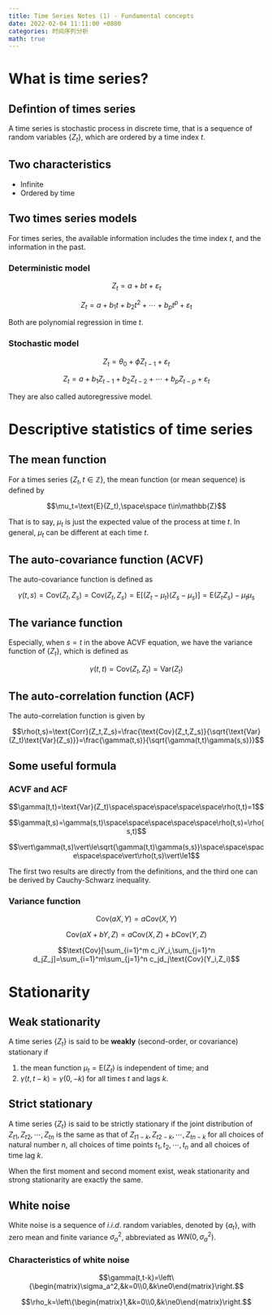 ```yaml
---
title: Time Series Notes (1) - Fundamental concepts
date: 2022-02-04 11:11:00 +0800
categories: 时间序列分析
math: true
---
```


# What is time series?

## Defintion of times series

A time series is stochastic process in discrete time, that is a sequence of random variables $\{Z_t\}$, which are ordered by a time index $t$.

## Two characteristics

- Infinite
- Ordered by time

## Two times series models

For times series, the available information includes the time index $t$, and the information in the past.

### Deterministic model

$$Z_t=a+bt+\varepsilon_t$$

$$Z_t=a+b_1t+b_2t^2+\cdots+b_pt^p+\varepsilon_t$$

Both are polynomial regression in time $t$.

### Stochastic model

$$Z_t=\theta_0+\phi Z_{t-1}+\varepsilon_t$$

$$Z_t=a+b_1Z_{t-1}+b_2Z_{t-2}+\cdots+b_pZ_{t-p}+\varepsilon_t$$

They are also called autoregressive model.

# Descriptive statistics of time series

## The mean function

For a times series $\{Z_t,t\in\mathbb{Z}\}$, the mean function (or mean sequence) is defined by

$$\mu_t=\text{E}(Z_t),\space\space t\in\mathbb{Z}$$

That is to say, $\mu_t$ is just the expected value of the process at time $t$. In general, $\mu_t$ can be different at each time $t$.

## The auto-covariance function (ACVF)

 The auto-covariance function is defined as

$$\gamma(t,s)=\text{Cov}(Z_t,Z_s)=\text{Cov}{(Z_t,Z_s)=\text{E}[(Z_t-\mu_t)(Z_s-\mu_s)]=\text{E}(Z_tZ_s)-\mu_t\mu_s}$$

## The variance function

Especially, when $s=t$ in the above ACVF equation, we have the variance function of $\{Z_t\}$, which is defined as

$$\gamma(t,t)=\text{Cov}(Z_t,Z_t)=\text{Var}(Z_t)$$

## The auto-correlation function (ACF)

The auto-correlation function is given by

$$\rho(t,s)=\text{Corr}(Z_t,Z_s)=\frac{\text{Cov}(Z_t,Z_s)}{\sqrt{\text{Var}(Z_t)\text{Var}(Z_s)}}=\frac{\gamma(t,s)}{\sqrt{\gamma(t,t)\gamma(s,s)}}$$

## Some useful formula

### ACVF and ACF

$$\gamma(t,t)=\text{Var}(Z_t)\space\space\space\space\space\rho(t,t)=1$$

$$\gamma(t,s)=\gamma(s,t)\space\space\space\space\space\rho(t,s)=\rho(s,t)$$

$$\vert\gamma(t,s)\vert\le\sqrt{\gamma(t,t)\gamma(s,s)}\space\space\space\space\space\vert\rho(t,s)\vert\le1$$

The first two results are directly from the definitions, and the third one can be derived by Cauchy-Schwarz inequality.

### Variance function

$$\text{Cov}(aX,Y)=a\text{Cov}(X,Y)$$

$$\text{Cov}(aX+bY,Z)=a\text{Cov}(X,Z)+b\text{Cov}(Y,Z)$$



$$\text{Cov}[\sum_{i=1}^m c_iY_i,\sum_{j=1}^n d_jZ_j]=\sum_{i=1}^m\sum_{j=1}^n c_jd_j\text{Cov}(Y_i,Z_i)$$

# Stationarity

## Weak stationarity

A time series $\{Z_t\}$ is said to be **weakly** (second-order, or covariance) stationary if

1. the mean function $\mu_t=\text{E}(Z_t)$ is independent of time; and
2. $\gamma(t,t-k)=\gamma(0,-k)$ for all times $t$ and lags $k$.

## Strict stationary

A time series $\{Z_t\}$ is said to be strictly stationary if the joint distribution of $Z_{t1},Z_{t2},\cdots,Z_{tn}$ is the same as that of $Z_{t1−k},Z_{t2−k},\cdots,Z_{tn−k}$ for all choices of natural number $n$, all choices of time points $t_1,t_2,\cdots,t_n$ and all choices of time lag $k$.

When the first moment and second moment exist, weak stationarity and strong stationarity are exactly the same.

## White noise

White noise is a sequence of $i.i.d.$ random variables, denoted by $\{a_t\}$, with zero mean and finite variance $\sigma_a^2$, abbreviated as $WN(0,\sigma_a^2)$.

### Characteristics of white noise

$$\gamma(t,t-k)=\left\{\begin{matrix}\sigma_a^2,&k=0\\0,&k\ne0\end{matrix}\right.$$

$$\rho_k=\left\{\begin{matrix}1,&k=0\\0,&k\ne0\end{matrix}\right.$$







